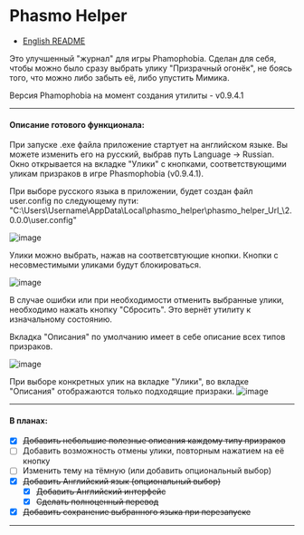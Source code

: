 # Phasmo Helper

* [English README](README.en.md)

Это улучшенный "журнал" для игры Phamophobia. Сделан для себя, чтобы можно было сразу выбрать улику "Призрачный огонёк", не боясь того, что можно либо забыть её, либо упустить Мимика.

Версия Phamophobia на момент создания утилиты - v0.9.4.1

---

#### Описание готового функционала:

При запуске .exe файла приложение стартует на английском языке. Вы можете изменить его на русский, выбрав путь Language -> Russian. Окно открывается на вкладке "Улики" с кнопками, соответствующими уликам призраков в игре Phasmophobia (v0.9.4.1).

При выборе русского языка в приложении, будет создан файл user.config по следующему пути: "C:\Users\Username\AppData\Local\phasmo_helper\phasmo_helper_Url_\2.0.0.0\user.config"

![image](https://github.com/solidus66/PhasmoHelper/assets/59517205/aad793f9-0ca0-4cf9-b49f-ed30cfb55601)

Улики можно выбрать, нажав на соответсвтующие кнопки. Кнопки с несовместимыми уликами будут блокироваться.

![image](https://github.com/solidus66/PhasmoHelper/assets/59517205/3e4e7b40-666f-4e64-8ddf-309986a06893)

В случае ошибки или при необходимости отменить выбранные улики, необходимо нажать кнопку "Сбросить". Это вернёт утилиту к изначальному состоянию.

Вкладка "Описания" по умолчанию имеет в себе описание всех типов призраков.

![image](https://github.com/solidus66/PhasmoHelper/assets/59517205/0a240519-d725-4fa9-aca7-f0631b9de860)

При выборе конкретных улик на вкладке "Улики", во вкладке "Описания" отображаются только подходящие призраки.
![image](https://github.com/solidus66/PhasmoHelper/assets/59517205/1c1356fb-1abf-4981-823a-38563578c639)

---

#### В планах:

* [X] ~~Добавить небольшие полезные описания каждому типу призраков~~
* [ ] Добавить возможность отмены улики, повторным нажатием на её кнопку
* [ ] Изменить тему на тёмную (или добавить опциональный выбор)
* [X] ~~Добавить Английский язык (опциональный выбор)~~
  * [X] ~~Добавить Английский интерфейс~~
  * [X] ~~Сделать полноценный перевод~~
* [X] ~~Добавить сохранение выбранного языка при перезапуске~~

---
